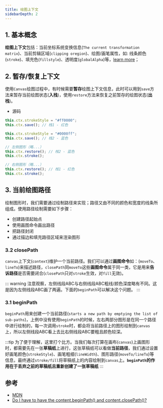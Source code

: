 ```yaml
---
title: 绘图上下文
sidebarDepth: 2
---
```


## 1. 基本概念

**绘图上下文**包括：当前坐标系统变换信息(`The current transformation matrix`)、当前剪辑区域(`clipping oregion`)、绘图/画笔属性，如: 线条颜色(`stroke`)、填充色(`fillstyle`)、透明度(`globalAlpha`)等，[learn more](https://developer.mozilla.org/en-US/docs/Web/API/CanvasRenderingContext2D/save#The_drawing_state)；

## 2. 暂存/恢复上下文

使用`Canvas`绘图过程中，有时候需要**暂存**绘图上下文信息，此时可以用到`save`方法来暂存当前绘图状态(**入栈**)，使用`restore`方法来恢复之前暂存的绘图状态(**出栈**)。  

<Canvas-d08/>

* 源码

```javascript
this.ctx.strokeStyle = "#ff0000";
this.ctx.save(); // 栈1 - 红色

this.ctx.strokeStyle = "#0000ff"; 
this.ctx.save(); // 栈2 - 蓝色

// 左侧图形（略...）
this.ctx.restore(); // 栈2 - 蓝色
this.ctx.stroke();

// 右侧图形（略...）
this.ctx.restore(); // 栈1 - 红色
this.ctx.stroke();
```

## 3. 当前绘图路径

绘制图形时，我们需要通过绘制路径来实现；路径又由不同的颜色和宽度的线条所组成。使用路径绘制需要如下步骤：

* 创建路径起始点
* 使用画图命令画出路径
* 把路径封闭
* 通过描边和填充路径区域来渲染图形

### 3.2 closePath

`canvas`上下文(`context`)维护一个当前路径。我们可以通过**画图命令**如：(`moveTo`、`lineTo`)来描述路径，`closePath`同`moveTo`这些**画图命令**属于同一类，它是用来**告诉路径**是否需要闭合(`closePath`只对`stroke`生效，对`fill`无效)。

<Canvas-d06/>

::: warning
注意观察，左侧线段ABC与右侧线段ABC粗线/颜色深度略有不同。这是因为左侧线段ABC画了两遍。下面的`beginPath`可以解决这个问题。
:::

### 3.1 beginPath

`beginPath`用来创建一个当前路径(`starts a new path by emptying the list of sub-paths`)，上例中没有使用`beginPath`的时候，左右两部分图形是在同一个路径中进行绘制的，每一次调用`stroke`时，都会将当前路径上的图形绘制到`canvas`上，所以左侧线段ABC看上去比右侧线段ABC要粗且颜色较深。

<Canvas-d07/>

:::tip
为了便于理解，这里打个比方。当我们每次打算在画布(`canvas`)上画图形时，都需要先在一张**草稿纸**上进行，这张草稿纸可以看做**当前路径**，我们通过设置好画笔颜色(`strokeStyle`)、画笔粗细(`lineWidth`)、图形路径(`moveTo/lineTo`)等信息，最终通过`stroke/fill`将草稿纸上的内容绘制到`canvas`上。**`beginPath`的作用在于丢弃之前的草稿纸且重新创建了一张草稿纸**
:::

## 参考

* [MDN](https://developer.mozilla.org/zh-CN/docs/Web/API/Canvas_API/Tutorial/Drawing_shapes)
* [Do I have to have the content.beginPath() and content.closePath()?](https://stackoverflow.com/questions/22432036/do-i-have-to-have-the-content-beginpath-and-content-closepath)
